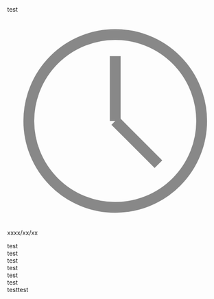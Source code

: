 <!DOCTYPE html>
<html lang="ja">
  <head>
    <meta charset="UTF-8" />
    <meta name="viewport" content="width=device-width, initial-scale=1.0" />
    <title><InfinitySpiritMetaTitle>test</InfinitySpiritMetaTitle></title>
    <link
      rel="stylesheet"
      href="../../The-Infinitys-InfinitySpirit/template/style.css" />
    <script
      defer
      src="../../The-Infinitys-InfinitySpirit/template/script.js"></script>
  </head>
  <body>
    <div class="article-body">
      <div class="article-title">
        <InfinitySpiritArticleTitle>test</InfinitySpiritArticleTitle>
        <br />
        <svg
          class="clock-watch"
          version="1.1"
          xmlns="http://www.w3.org/2000/svg"
          xmlns:xlink="http://www.w3.org/1999/xlink"
          viewbox="0 0 100 100"
          stroke="#888"
          fill="none"
          stroke-width="5"
          stroke-linecap="round">
          <g class="Infinity-clock_frame">
            <circle cx="50" cy="50" r="40" />
          </g>
          <g class="Infinity-clock_hands">
            <path d="M50 50,L50 20 Z" />
            <path d="M50 50,L70 70 Z" />
          </g>
        </svg>
        <InfinitySpiritDate>xxxx/xx/xx</InfinitySpiritDate>
      </div>
      <div class="article-content">
        <InfinitySpiritContent><p>test<br />
test<br />
test<br />
test<br />
test<br />
test<br />
testtest</p></InfinitySpiritContent>
      </div>
    </div>
  </body>
</html>

